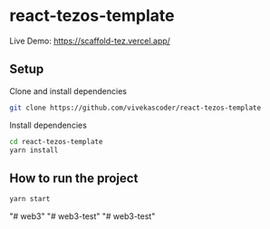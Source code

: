 # react-tezos-template

Live Demo: https://scaffold-tez.vercel.app/

## Setup
Clone and install dependencies
```bash
git clone https://github.com/vivekascoder/react-tezos-template
```

Install dependencies
```bash
cd react-tezos-template
yarn install
```


## How to run the project
```bash
yarn start
```
"# web3" 
"# web3-test" 
"# web3-test" 
